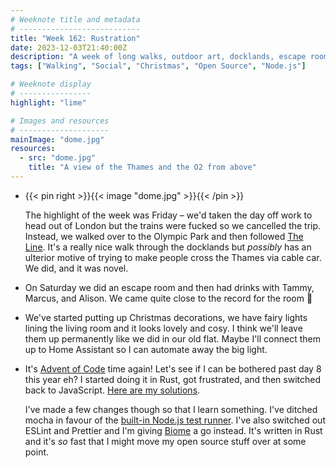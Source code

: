 ```yaml
---
# Weeknote title and metadata
# ---------------------------
title: "Week 162: Rustration"
date: 2023-12-03T21:40:00Z
description: "A week of long walks, outdoor art, docklands, escape rooms, drinks, Christmas pizza, fairy lights, advent calendars, and Rust-based tooling."
tags: ["Walking", "Social", "Christmas", "Open Source", "Node.js"]

# Weeknote display
# ----------------
highlight: "lime"

# Images and resources
# --------------------
mainImage: "dome.jpg"
resources:
  - src: "dome.jpg"
    title: "A view of the Thames and the O2 from above"
---
```


  * {{< pin right >}}{{< image "dome.jpg" >}}{{< /pin >}}

    The highlight of the week was Friday – we'd taken the day off work to head out of London but the trains were fucked so we cancelled the trip. Instead, we walked over to the Olympic Park and then followed [The Line](https://the-line.org/). It's a really nice walk through the docklands but _possibly_ has an ulterior motive of trying to make people cross the Thames via cable car. We did, and it was novel.

  * On Saturday we did an escape room and then had drinks with Tammy, Marcus, and Alison. We came quite close to the record for the room :eyes:

  * We've started putting up Christmas decorations, we have fairy lights lining the living room and it looks lovely and cosy. I think we'll leave them up permanently like we did in our old flat. Maybe I'll connect them up to Home Assistant so I can automate away the big light.

  * It's [Advent of Code](https://adventofcode.com/2023) time again! Let's see if I can be bothered past day 8 this year eh? I started doing it in Rust, got frustrated, and then switched back to JavaScript. [Here are my solutions](https://github.com/rowanmanning/adventofcode-2023).

    I've made a few changes though so that I learn something. I've ditched mocha in favour of the [built-in Node.js test runner](https://nodejs.org/api/test.html). I've also switched out ESLint and Prettier and I'm giving [Biome](https://biomejs.dev/) a go instead. It's written in Rust and it's _so_ fast that I might move my open source stuff over at some point.

